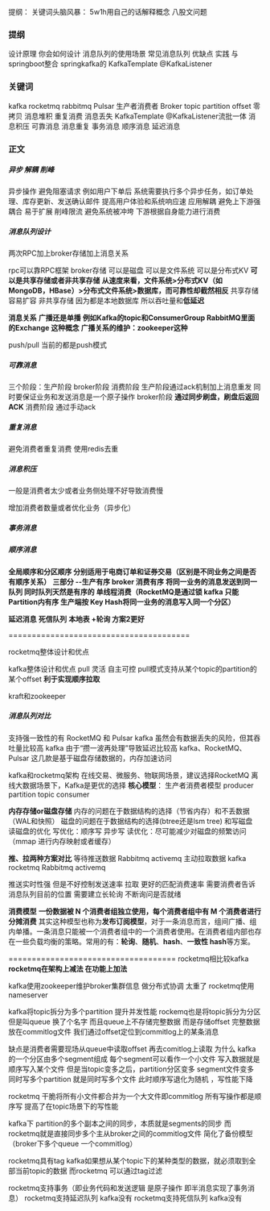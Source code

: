 提纲：
关键词头脑风暴：
5w1h用自己的话解释概念
八股文问题

### 提纲
设计原理 你会如何设计
消息队列的使用场景
常见消息队列 优缺点
实践 与springboot整合 springkafka的 KafkaTemplate @KafkaListener

### 关键词
kafka rocketmq  rabbitmq  Pulsar
生产者消费者 Broker topic partition offset
零拷贝 
消息堆积 重复消费 消息丢失
KafkaTemplate @KafkaListener
​流批一体
消息积压 可靠消息 消息重复 事务消息 顺序消息 延迟消息

### 正文
##### 异步 解耦 削峰

异步操作 避免阻塞请求  例如用户下单后 系统需要执行多个异步任务，如订单处理、库存更新、发送确认邮件 提高用户体验和系统响应速
应用解耦 避免上下游强耦合 易于扩展
削峰限流 避免系统被冲垮 下游根据自身能力进行消费

##### 消息队列设计
两次RPC加上broker存储加上消息关系

rpc可以靠RPC框架
broker存储 可以是磁盘 可以是文件系统 可以是分布式KV **可以是共享存储或者非共享存储**
**从速度来看，文件系统>分布式KV（如MongoDB，HBase）>分布式文件系统>数据库，而可靠性却截然相反**
共享存储 容易扩容 非共享存储  因为都是本地数据库 所以吞吐量和**低延迟**

**消息关系** **广播还是单播** **例如Kafka的topic和ConsumerGroup  RabbitMQ里面的Exchange 这种概念**
**广播关系的维护：zookeeper这种**

push/pull 当前的都是push模式

##### 可靠消息
三个阶段：生产阶段 broker阶段 消费阶段
生产阶段通过ack机制加上消息重发 同时要保证业务和发送消息是一个原子操作
broker阶段 **通过同步刷盘，刷盘后返回ACK**
消费阶段 通过手动ack 
##### 重复消息
避免消费者重复消费 使用redis去重

##### 消息积压
一般是消费者太少或者业务侧处理不好导致消费慢

增加消费者数量或者优化业务（异步化）

##### 事务消息


##### **顺序消息**
**全局顺序和分区顺序 分别适用于电商订单和证券交易（区别是不同业务之间是否有顺序关系）**
**三部分 --生产有序 broker 消费有序 将同一业务的消息发送到同一队列 同时队列天然是有序的 单线程消费（RocketMQ是通过锁 kafka 只能Partition内有序 生产端按 Key Hash将同一业务的消息写入同一个分区）**

**延迟消息**
**死信队列**
**本地表 +轮询   方案2更好**

=======================================

rocketmq整体设计和优点

kafka整体设计和优点
pull 灵活 自主可控
pull模式支持从某个topic的partition的某个offset **利于实现顺序拉取**

kraft和zookeeper









##### 消息队列对比
支持强一致性的有 RocketMQ 和 Pulsar
kafka 虽然会有数据丢失的风险，但其吞吐量比较高
kafka  由于“攒一波再处理”导致延迟比较高
kafka、RocketMQ、Pulsar 这几款是基于磁盘存储数据的，内存加速访问

kafka和rocketmq架构 在线交易、微服务、物联网场景，建议选择RocketMQ 离线大数据场景下，Kafka是更优的选择
**核心模型**：
生产者消费者模型 producer partition topic consumer

**内存存储or磁盘存储**
内存的问题在于数据结构的选择（节省内存）和不丢数据 （WAL和快照）
磁盘的问题在于数据结构的选择(btree还是lsm tree) 和写磁盘 读磁盘的优化
写优化：顺序写 异步写
读优化：尽可能减少对磁盘的频繁访问（mmap 进行内存映射或者缓存）

**推、拉两种方案对比**
等待推送数据   Rabbitmq activemq
主动拉取数据   kafka rocketmq Rabbitmq activemq

推送实时性强 但是不好控制发送速率
拉取 更好的匹配消费速率  需要消费者告诉消息队列目前的位置 需要建立长轮询 不断询问是否就绪



**消费模型**
**一份数据被 N 个消费者组独立使用，每个消费者组中有 M 个消费者进行分摊消费**
其实这种模型也称为**发布订阅模型**，对于一条消息而言，组间广播、组内单播。一条消息只能被一个消费者组中的一个消费者使用。在消费者组内部也存在一些负载均衡的策略。常用的有：**轮询**、**随机**、**hash**、**一致性 hash**等方案。





====================================
rocketmq相比较kafka 
**rocketmq在架构上减法 在功能上加法**

kafka使用zookeeper维护broker集群信息 做分布式协调
太重了
rocketmq使用nameserver

kafka将topic拆分为多个partition 提升并发性能
rockemq也是将topic拆分为分区但是叫queue 换了个名字
而且queue上不存储完整数据 而是存储offset 
完整数据放在commitlog文件 我们通过offset定位到commitlog上的某条消息

缺点是消费者需要现场从queue中读取offset 再去comitlog上读取
为什么
kafka的一个分区由多个segment组成 每个segment可以看作一个小文件
写入数据就是顺序写入某个文件
但是当topic变多之后，partition分区变多 segment文件变多
同时写多个partition 就是同时写多个文件 此时顺序写退化为随机 ，写性能下降

rocketmq 干脆将所有小文件都合并为一个大文件即commitlog 
所有写操作都是顺序写 提高了在topic场景下的写性能

kafka下 partition的多个副本之间的同步，本质就是segments的同步
而rocketmq就是直接同步多个主从broker之间的commitlog文件 简化了备份模型
（broker下多个queue  一个commitlog）

rocketmq具有tag
kafka如果想从某个topic下的某种类型的数据，就必须取到全部当前topic的数据
而rocketmq 可以通过tag过滤

rocketmq支持事务（即业务代码和发送逻辑 是原子操作 即半消息实现了事务消息）
rocketmq支持延迟队列 kafka没有
rocketmq支持死信队列 kafka没有